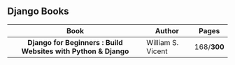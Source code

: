 ## Django Books

| Book | Author            | Pages |
|:----:|-------------------|-------|
|**Django for Beginners : Build Websites with Python & Django**| William S. Vicent |168/**300**|
